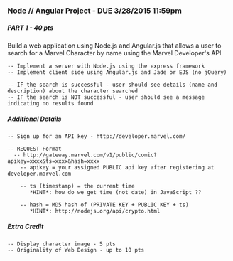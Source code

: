 ### Node // Angular Project - DUE 3/28/2015 11:59pm

##### PART 1 - 40 pts

Build a web application using Node.js and Angular.js that allows a user to search for a Marvel Character by name using the Marvel Developer's API

    -- Implement a server with Node.js using the express framework
    -- Implement client side using Angular.js and Jade or EJS (no jQuery)

    -- IF the search is successful - user should see details (name and description) about the character searched
    -- IF the search is NOT successful - user should see a message indicating no results found


##### Additional Details

    -- Sign up for an API key - http://developer.marvel.com/
    
    -- REQUEST Format
      -- http://gateway.marvel.com/v1/public/comic?apikey=xxxx&ts=xxxx&hash=xxxx
        -- apikey = your assigned PUBLIC api key after registering at developer.marvel.com
        
        -- ts (timestamp) = the current time 
           *HINT*: how do we get time (not date) in JavaScript ??
           
        -- hash = MD5 hash of (PRIVATE KEY + PUBLIC KEY + ts)
           *HINT*: http://nodejs.org/api/crypto.html


##### Extra Credit

    -- Display character image - 5 pts
    -- Originality of Web Design - up to 10 pts

